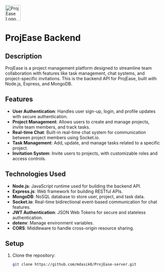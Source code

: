 <img src="https://i.ibb.co.com/6cMzRsHm/MINI-LOGO-FOR-WHITE-BG.png" alt="ProjEase Logo" width="50" height="50" />

# ProjEase Backend

## Description
ProjEase is a project management platform designed to streamline team collaboration with features like task management, chat systems, and project-specific invitations. This is the backend API for ProjEase, built with Node.js, Express, and MongoDB.

## Features
- **User Authentication**: Handles user sign-up, login, and profile updates with secure authentication.
- **Project Management**: Allows users to create and manage projects, invite team members, and track tasks.
- **Real-time Chat**: Built-in real-time chat system for communication between project members using Socket.io.
- **Task Management**: Add, update, and manage tasks related to a specific project.
- **Invitation System**: Invite users to projects, with customizable roles and access controls.

## Technologies Used
- **Node.js**: JavaScript runtime used for building the backend API.
- **Express.js**: Web framework for building RESTful APIs.
- **MongoDB**: NoSQL database to store user, project, and task data.
- **Socket.io**: Real-time bidirectional event-based communication for chat features.
- **JWT Authentication**: JSON Web Tokens for secure and stateless authentication.
- **dotenv**: Manage environment variables.
- **CORS**: Middleware to handle cross-origin resource sharing.

## Setup

1. Clone the repository:
   ```bash
   git clone https://github.com/mdasik0/ProjEase-server.git
